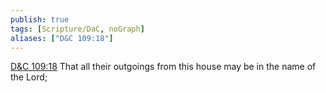 ```yaml
---
publish: true
tags: [Scripture/DaC, noGraph]
aliases: ["D&C 109:18"]
---
```

[D&C 109:18](https://churchofjesuschrist.org/study/scriptures/dc-testament/dc/109?lang=eng&id=p18#p18) That all their outgoings from this house may be in the name of the Lord;

